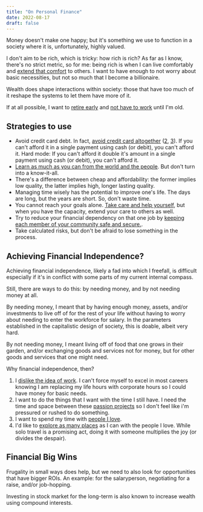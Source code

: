 ```yaml
---
title: "On Personal Finance"
date: 2022-08-17
draft: false
---
```


Money doesn't make one happy;
but it's something we use to function
in a society where it is, unfortunately, highly valued.

I don't aim to be rich, which is tricky: how rich is rich?
As far as I know, there's no strict metric, so for me:
being rich is when I can live comfortably and [extend that comfort](/mutual-aid)
to others. I want to have enough to not worry about basic necessities,
but not so much that I become a billionaire.

Wealth does shape interactions within society:
those that have too much of it reshape the systems to let them have more of it.

If at all possible,
I want to [retire early](/simple-living) and
[not have to work](/anti-work) until I'm old.

## Strategies to use

- Avoid credit card debt.
In fact, [avoid credit card altogether](https://www.youtube.com/watch?v=wqhGyLP9Q0o)
([2](https://www.youtube.com/watch?v=bua07BbeJC0),
[3](https://www.youtube.com/watch?v=v6zgmhsCLnc)).
If you can't afford it in a single payment using cash (or debit),
you can't afford it.
Hard mode: If you can't afford it double it's amount in a single payment using
cash (or debit),
you can't afford it.
- [Learn as much as you can from the world and the people](/being-critical).
But don't turn into a know-it-all.
- There's a difference between cheap and affordability:
the former implies low quality,
the latter implies high, longer lasting quality.
- Managing time wisely has the potential to improve one's life.
The days are long,
but the years are short.
So, don't waste time.
- You cannot reach your goals alone.
[Take care and help yourself](/health),
but when you have the capacity,
extend your care to others as well.
- Try to reduce your financial dependency on that one job by
[keeping each member of your community safe and secure.](/mutual-aid).
- Take calculated risks,
but don't be afraid to lose something in the process.

## Achieving Financial Independence?

Achieving financial independence, likely a fad into which I
freefall, is difficult especially if it's in
conflict with some parts of my current internal compass.

Still, there are ways to do this: by needing money, and by not needing
money at all.

By needing money, I meant that by having enough money, assets, and/or
investments to live off of for the rest of your life without having to
worry about needing to enter the workforce for salary. In the parameters
established in the capitalistic design of society, this is doable,
albeit very hard.

By not needing money, I meant living off of food that one grows in their
garden, and/or exchanging goods and services not for money, but for
other goods and services that one might need.

Why financial independence, then?

1. I [dislike the idea of work](/anti-work). I can't force myself to
   excel in most careers knowing I am replacing my life hours with
   corporate hours so I could have money for basic needs.
2. I want to do the things that I want with the time I still have. I need the time and space between these [passion projects](/di-why) so I
   don't feel like i'm pressured or rushed to do something.
3. I want to spend my time with [people I love](/friendship).
4. I'd like to [explore as many places](/travel) as I can with the people I love.
   While solo travel is a promising act, doing it with someone
   multiplies the joy (or divides the despair).

## Financial Big Wins

Frugality in small ways does help, but we need to also look for
opportunities that have bigger ROIs. An example: for the salaryperson,
negotiating for a raise, and/or job-hopping.

Investing in stock market for the long-term is also known to increase
wealth using compound interests.
